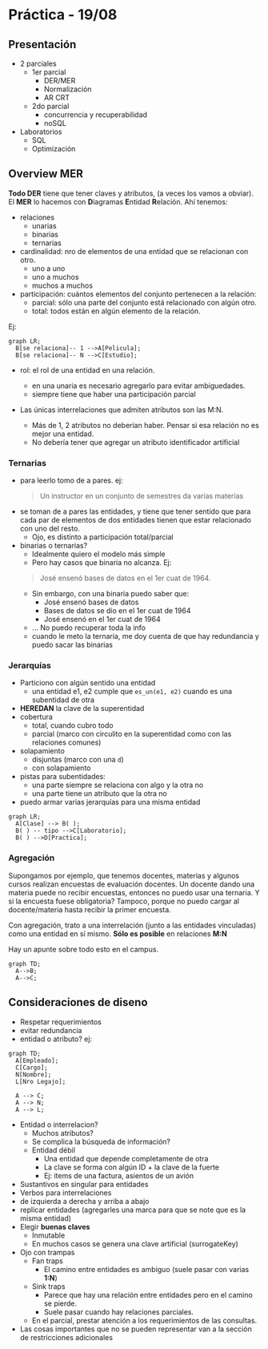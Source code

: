 # Práctica - 19/08

## Presentación

- 2 parciales
  - 1er parcial
    - DER/MER
    - Normalización
    - AR CRT
  - 2do parcial
    - concurrencia y recuperabilidad
    - noSQL
- Laboratorios
  - SQL
  - Optimización


## Overview MER

**Todo DER** tiene que tener claves y atributos, (a veces los vamos a
obviar).
El **MER** lo hacemos con **D**iagramas **E**ntidad **R**elación. Ahí tenemos:

- relaciones
  - unarias
  - binarias
  - ternarias
- cardinalidad: nro de elementos de una entidad que se relacionan con otro.
  - uno a uno
  - uno a muchos
  - muchos a muchos
- participación: cuántos elementos del conjunto pertenecen a la relación:
  - parcial: sólo una parte del conjunto está relacionado con algún otro.
  - total: todos están en algún elemento de la relación.

Ej:

```mermaid
graph LR;
  B[se relaciona]-- 1 -->A[Pelicula];
  B[se relaciona]-- N -->C[Estudio];
```

- rol: el rol de una entidad en una relación.
  - en una unaria es necesario agregarlo para evitar ambiguedades.
  - siempre tiene que haber una participación parcial

- Las únicas interrelaciones que admiten atributos son las M:N.
  - Más de 1, 2 atributos no deberían haber. Pensar si esa relación no es mejor una entidad.
  - No debería tener que agregar un atributo identificador artificial

### Ternarias
- para leerlo tomo de a pares. ej:
  > Un instructor en un conjunto de semestres da varias materias
- se toman de a pares las entidades, y tiene que tener sentido que
  para cada par de elementos de dos entidades tienen que estar
  relacionado con uno del resto.
  - Ojo, es distinto a participación total/parcial
- binarias o ternarias?
  - Idealmente quiero el modelo más simple
  - Pero hay casos que binaria no alcanza. Ej:
  > José ensenó bases de datos en el 1er cuat de 1964. 
  - Sin embargo, con una binaria puedo saber que:
    - José ensenó bases de datos
    - Bases de datos se dio en el 1er cuat de 1964
    - José ensenó en el 1er cuat de 1964
  - ... No puedo recuperar toda la info
  - cuando le meto la ternaria, me doy cuenta de que hay redundancia y puedo sacar las binarias

### Jerarquías
- Particiono con algún sentido una entidad
  - una entidad e1, e2 cumple que `es_un(e1, e2)` cuando es una subentidad de otra
- **HEREDAN** la clave de la superentidad
- cobertura
  - total, cuando cubro todo
  - parcial (marco con circulito en la superentidad como con las relaciones comunes)
- solapamiento
  - disjuntas (marco con una `d`)
  - con solapamiento
- pistas para subentidades:
  - una parte siempre se relaciona con algo y la otra no
  - una parte tiene un atributo que la otra no
- puedo armar varias jerarquías para una misma entidad


```mermaid
graph LR;
  A[Clase] --> B( );
  B( ) -- tipo -->C[Laboratorio];
  B( ) -->D[Practica];
```

### Agregación

Supongamos por ejemplo, que tenemos docentes, materias y algunos
cursos realizan encuestas de evaluación docentes. Un docente dando una
materia puede no recibir encuestas, entonces no puedo usar una
ternaria. Y si la encuesta fuese obligatoria? Tampoco, porque no puedo
cargar al docente/materia hasta recibir la primer encuesta. 

Con agregación, trato a una interrelación (junto a las entidades
vinculadas) como una entidad en sí mismo. **Sólo es posible** en relaciones **M:N**

Hay un apunte sobre todo esto en el campus.

```mermaid
graph TD;
  A-->B;
  A-->C;
```

## Consideraciones de diseno

- Respetar requerimientos
- evitar redundancia
- entidad o atributo? ej:
```mermaid
graph TD;
  A[Empleado];
  C[Cargo];
  N[Nombre];
  L[Nro Legajo];

  A --> C;
  A --> N;
  A --> L;
```

- Entidad o interrelacion?
  - Muchos atributos?
  - Se complica la búsqueda de información?
  - Entidad débil
    - Una entidad que depende completamente de otra
    - La clave se forma con algún ID + la clave de la fuerte
    - Ej: items de una factura, asientos de un avión
- Sustantivos en singular para entidades
- Verbos para interrelaciones
- de izquierda a derecha y arriba a abajo
- replicar entidades (agregarles una marca para que se note que es la
  misma entidad)
- Elegir __buenas claves__
  - Inmutable
  - En muchos casos se genera una clave artificial (surrogateKey)
- Ojo con trampas
  - Fan traps
    - El camino entre entidades es ambiguo (suele pasar con varias **1:N**)
  - Sink traps
    - Parece que hay una relación entre entidades pero en el camino se pierde.
    - Suele pasar cuando hay relaciones parciales.
  - En el parcial, prestar atención a los requerimientos de las consultas.
- Las cosas importantes que no se pueden representar van a la sección de restricciones adicionales
  
